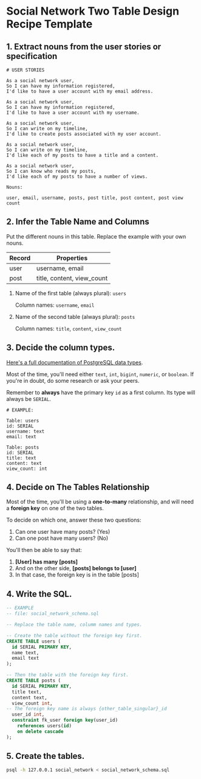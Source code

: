 # Social Network Two Table Design Recipe Template

## 1. Extract nouns from the user stories or specification

```
# USER STORIES

As a social network user,
So I can have my information registered,
I'd like to have a user account with my email address.

As a social network user,
So I can have my information registered,
I'd like to have a user account with my username.

As a social network user,
So I can write on my timeline,
I'd like to create posts associated with my user account.

As a social network user,
So I can write on my timeline,
I'd like each of my posts to have a title and a content.

As a social network user,
So I can know who reads my posts,
I'd like each of my posts to have a number of views.
```

```
Nouns:

user, email, username, posts, post title, post content, post view count
```

## 2. Infer the Table Name and Columns

Put the different nouns in this table. Replace the example with your own nouns.

| Record                | Properties          |
| --------------------- | ------------------  |
| user                  | username, email
| post                  | title, content, view_count

1. Name of the first table (always plural): `users` 

    Column names: `username`, `email`

2. Name of the second table (always plural): `posts` 

    Column names: `title`, `content`, `view_count`

## 3. Decide the column types.

[Here's a full documentation of PostgreSQL data types](https://www.postgresql.org/docs/current/datatype.html).

Most of the time, you'll need either `text`, `int`, `bigint`, `numeric`, or `boolean`. If you're in doubt, do some research or ask your peers.

Remember to **always** have the primary key `id` as a first column. Its type will always be `SERIAL`.

```
# EXAMPLE:

Table: users
id: SERIAL
username: text
email: text

Table: posts
id: SERIAL
title: text
content: text
view_count: int
```

## 4. Decide on The Tables Relationship

Most of the time, you'll be using a **one-to-many** relationship, and will need a **foreign key** on one of the two tables.

To decide on which one, answer these two questions:

1. Can one user have many posts? (Yes)
2. Can one post have many users? (No)

You'll then be able to say that:

1. **[User] has many [posts]**
2. And on the other side, **[posts] belongs to [user]**
3. In that case, the foreign key is in the table [posts]

## 4. Write the SQL.

```sql
-- EXAMPLE
-- file: social_network_schema.sql

-- Replace the table name, columm names and types.

-- Create the table without the foreign key first.
CREATE TABLE users (
  id SERIAL PRIMARY KEY,
  name text,
  email text
);

-- Then the table with the foreign key first.
CREATE TABLE posts (
  id SERIAL PRIMARY KEY,
  title text,
  content text,
  view_count int,
-- The foreign key name is always {other_table_singular}_id
  user_id int,
  constraint fk_user foreign key(user_id)
    references users(id)
    on delete cascade
);

```

## 5. Create the tables.

```bash
psql -h 127.0.0.1 social_network < social_network_schema.sql
```